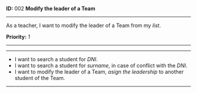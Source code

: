 **ID:** 002 **Modify the leader of a Team**

---

As a teacher, I want to modify the leader of a Team from my _list_.

**Priority:** _1_

---

---

* I want to search a student for _DNI_.
* I want to search a student for _surname_, in case of conflict with the _DNI_.
* I want to modify the leader of a Team, _asign the leadership_ to another student of the Team.

---
